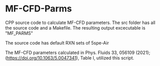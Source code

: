 # MF-CFD-Parms

CPP source code to calculate MF-CFD parameters. The src folder has all the source code and a Makefile. The resulting output excecutable is "MF_PARMS"

The source code has default RXN sets of 5spe-Air

The MF-CFD parameters calculated in Phys. Fluids 33, 056109 (2021); (https://doi.org/10.1063/5.0047341), Table I, utilized this script.
